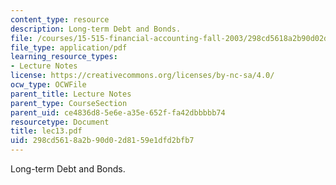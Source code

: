 ```yaml
---
content_type: resource
description: Long-term Debt and Bonds.
file: /courses/15-515-financial-accounting-fall-2003/298cd5618a2b90d02d8159e1dfd2bfb7_lec13.pdf
file_type: application/pdf
learning_resource_types:
- Lecture Notes
license: https://creativecommons.org/licenses/by-nc-sa/4.0/
ocw_type: OCWFile
parent_title: Lecture Notes
parent_type: CourseSection
parent_uid: ce4836d8-5e6e-a35e-652f-fa42dbbbbb74
resourcetype: Document
title: lec13.pdf
uid: 298cd561-8a2b-90d0-2d81-59e1dfd2bfb7
---
```

Long-term Debt and Bonds.